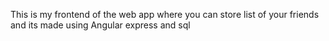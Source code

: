 This is my frontend of the web app where you can store list of your friends and its made using Angular express and sql
